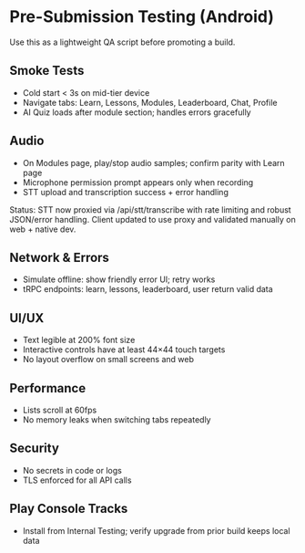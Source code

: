 # Pre-Submission Testing (Android)

Use this as a lightweight QA script before promoting a build.

## Smoke Tests
- Cold start < 3s on mid-tier device
- Navigate tabs: Learn, Lessons, Modules, Leaderboard, Chat, Profile
- AI Quiz loads after module section; handles errors gracefully

## Audio
- On Modules page, play/stop audio samples; confirm parity with Learn page
- Microphone permission prompt appears only when recording
- STT upload and transcription success + error handling

Status: STT now proxied via /api/stt/transcribe with rate limiting and robust JSON/error handling. Client updated to use proxy and validated manually on web + native dev.

## Network & Errors
- Simulate offline: show friendly error UI; retry works
- tRPC endpoints: learn, lessons, leaderboard, user return valid data

## UI/UX
- Text legible at 200% font size
- Interactive controls have at least 44×44 touch targets
- No layout overflow on small screens and web

## Performance
- Lists scroll at 60fps
- No memory leaks when switching tabs repeatedly

## Security
- No secrets in code or logs
- TLS enforced for all API calls

## Play Console Tracks
- Install from Internal Testing; verify upgrade from prior build keeps local data

